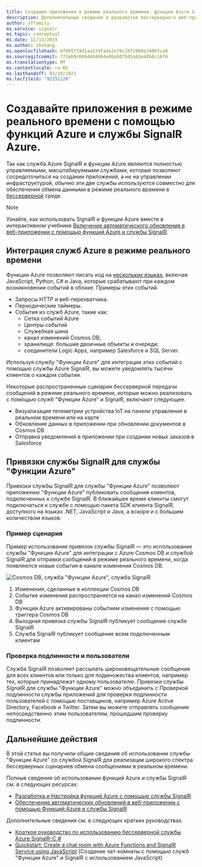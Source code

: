 ```yaml
---
title: Создание приложения в режиме реального времени. функции Azure & службу Azure SignalR
description: Дополнительные сведения о разработке бессерверного веб-приложения в режиме реального времени с помощью службы Azure SignalR см. в следующем примере.
author: sffamily
ms.service: signalr
ms.topic: conceptual
ms.date: 11/13/2019
ms.author: zhshang
ms.openlocfilehash: bf0b5f19d1aa224fa4a2e79c20f2900e3400fce0
ms.sourcegitcommit: 772eb9c6684dd4864e0ba507945a83e48b8c16f0
ms.translationtype: MT
ms.contentlocale: ru-RU
ms.lasthandoff: 03/19/2021
ms.locfileid: "92151126"
---
```

# <a name="build-real-time-apps-with-azure-functions-and-azure-signalr-service"></a>Создавайте приложения в режиме реального времени с помощью функций Azure и службы SignalR Azure.

Так как служба Azure SignalR и функции Azure являются полностью управляемыми, масштабируемыми службами, которые позволяют сосредоточиться на создании приложений, а не на управлении инфраструктурой, обычно эти две службы используются совместно для обеспечения обмена данными в режиме реального времени в [бессерверной](https://azure.microsoft.com/solutions/serverless/) среде.

> [!NOTE]
> Узнайте, как использовать SignalR и функции Azure вместе в интерактивном учебнике [Включение автоматического обновления в веб-приложении с помощью функций Azure и службы SignalR](/learn/modules/automatic-update-of-a-webapp-using-azure-functions-and-signalr).

## <a name="integrate-real-time-communications-with-azure-services"></a>Интеграция служб Azure в режиме реального времени

Функции Azure позволяют писать код на [нескольких языках](../azure-functions/supported-languages.md), включая JavaScript, Python, C# и Java, которые срабатывают при каждом возникновении событий в облаке. Примеры этих событий.

* Запросы HTTP и веб-перехватчика.
* Периодические таймеры.
* События из служб Azure, такие как:
    - Сетка событий Azure
    - Центры событий
    - Служебная шина
    - канал изменений Cosmos DB;
    - хранилище: большие двоичные объекты и очереди;
    - соединители Logic Apps, например Salesforce и SQL Server.

Используя службу "Функции Azure" для интеграции этих событий с помощью службы Azure SignalR, вы можете уведомлять тысячи клиентов о каждом событии.

Некоторые распространенные сценарии беcсерверной передачи сообщений в режиме реального времени, которые можно реализовать с помощью служб "Функции Azure" и SignalR, включают следующее.

* Визуализация телеметрии устройства IoT на панели управления в реальном времени или на карте
* Обновление данных в приложении при обновлении документов в Cosmos DB
* Отправка уведомлений в приложении при создании новых заказов в Salesforce

## <a name="signalr-service-bindings-for-azure-functions"></a>Привязки службы SignalR для службы "Функции Azure"

Привязки службы SignalR для службы "Функции Azure" позволяют приложению "Функции Azure" публиковать сообщения клиентов, подключенных к службе SignalR. В ближайшее время клиенты смогут подключаться к службе с помощью пакета SDK клиента SignalR, доступного на языках .NET, JavaScript и Java, а вскоре и с большим количеством языков.

### <a name="an-example-scenario"></a>Пример сценария

Пример использования привязок службы SignalR — это использование службы "Функции Azure" для интеграции с Azure Cosmos DB и службой SignalR для отправки сообщений в режиме реального времени, когда появляются новые события в канале изменения Cosmos DB.

![Cosmos DB, служба "Функции Azure", служба SignalR](media/signalr-concept-azure-functions/signalr-cosmosdb-functions.png)

1. Изменения, сделанные в коллекции Cosmos DB
2. Событие изменения распространяется на канал изменений Cosmos DB
3. Функции Azure активированы событием изменения с помощью триггера Cosmos DB
4. Выходная привязка службы SignalR публикует сообщение службе SignalR
5. Служба SignalR публикует сообщение всем подключенным клиентам

### <a name="authentication-and-users"></a>Проверка подлинности и пользователи

Служба SignalR позволяет рассылать широковещательные сообщения для всех клиентов или только для подмножества клиентов, например тех, которые принадлежат одному пользователю. Привязки службы SignalR для службы "Функции Azure" можно объединить с Проверкой подлинности службы приложений для проверки подлинности пользователей с помощью поставщиков, например Azure Active Directory, Facebook и Twitter. Затем вы можете отправлять сообщения непосредственно этим пользователям, прошедшим проверку подлинности.

## <a name="next-steps"></a>Дальнейшие действия

В этой статье вы получили общие сведения об использовании службы "Функции Azure" со службой SignalR для реализации широкого спектра бессерверных сценариев обмена сообщениями в реальном времени.

Полные сведения об использовании функций Azure и службы SignalR см. в следующих ресурсах:

* [Разработка и Настройка функций Azure с помощью службы SignalR](signalr-concept-serverless-development-config.md)
* [Обеспечение автоматических обновлений в веб-приложении с помощью Функций Azure и службы SignalR](/learn/modules/automatic-update-of-a-webapp-using-azure-functions-and-signalr)

Дополнительные сведения см. в следующих кратких руководствах.

* [Краткое руководство по использованию бессерверной службы Azure SignalR-C #](signalr-quickstart-azure-functions-csharp.md)
* [Quickstart: Create a chat room with Azure Functions and SignalR Service using JavaScript](signalr-quickstart-azure-functions-javascript.md) (Создание чат-комнаты с помощью служб "Функции Azure" и SignalR с использованием JavaScript)
